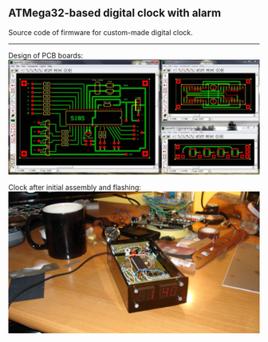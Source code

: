 ## ATMega32-based digital clock with alarm

Source code of firmware for custom-made digital clock.

---

Design of PCB boards:
![PCB design](/docs/pcb-design.jpg?raw=true "PCB design")

Clock after initial assembly and flashing:
![Assembled and working](/docs/working-example.jpg?raw=true "Assembled and working")
